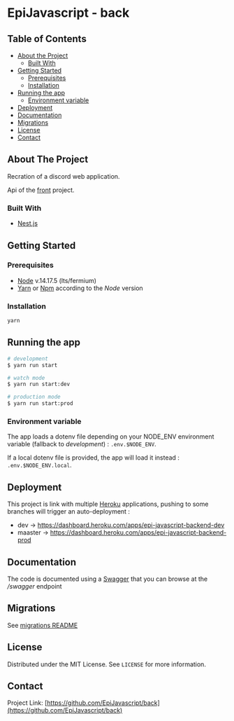 # EpiJavascript - back

## Table of Contents

* [About the Project](#about-the-project)
  * [Built With](#built-with)
* [Getting Started](#getting-started)
  * [Prerequisites](#prerequisites)
  * [Installation](#installation)
* [Running the app](#running-the-app)
  * [Environment variable](#environment-variable)
* [Deployment](#deployment)
* [Documentation](#documentation)
* [Migrations](#migrations)
* [License](#license)
* [Contact](#contact)

## About The Project

Recration of a discord web application.

Api of the [front](https://github.com/EpiJavascript/front) project.

### Built With

* [Nest.js](https://nestjs.com/)

## Getting Started

### Prerequisites

* [Node](https://nodejs.org/) v.14.17.5 (lts/fermium)
* [Yarn](https://yarnpkg.com/) or [Npm](https://www.npmjs.com/) according to the _Node_ version

### Installation

```sh
yarn
```

## Running the app

```bash
# development
$ yarn run start

# watch mode
$ yarn run start:dev

# production mode
$ yarn run start:prod
```

### Environment variable

The app loads a dotenv file depending on your NODE_ENV environment variable (fallback to _development_) : `.env.$NODE_ENV`.

If a local dotenv file is provided, the app will load it instead : `.env.$NODE_ENV.local`.

## Deployment

This project is link with multiple [Heroku](https://www.heroku.com) applications, pushing to some branches will trigger an auto-deployment :
* dev -> https://dashboard.heroku.com/apps/epi-javascript-backend-dev
* maaster -> https://dashboard.heroku.com/apps/epi-javascript-backend-prod

## Documentation

The code is documented using a [Swagger](https://swagger.io/) that you can browse at the */swagger* endpoint

## Migrations

See [migrations README](https://github.com/EpiJavascript/back/blob/master/src/database/migrations/README.md)

## License

Distributed under the MIT License. See `LICENSE` for more information.

## Contact

Project Link: [https://github.com/EpiJavascript/back](https://github.com/EpiJavascript/back)
